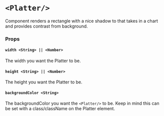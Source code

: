 # `<Platter/>`

Component renders a rectangle with a nice shadow to that takes in a chart and provides contrast from background.

### Props

#### `width <String> || <Number>`
The width you want the Platter to be.

#### `height <String> || <Number>`
The height you want the Platter to be.

#### `backgroundColor <String>`
The backgroundColor you want the `<Platter/>` to be. Keep in mind this can be
set with a class/className on the Platter element.
